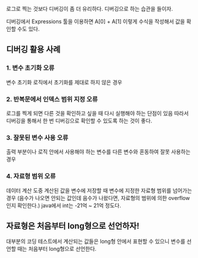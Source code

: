 로그로 찍는 것보다 디버깅이 좀 더 유리하다. 디버깅으로 하는 습관을 들이자.

디버깅에서 Expressions 툴을 이용하면 A\[0] + A\[1] 이렇게 수식을 작성해서 값을 확인할 수도 있다.

## 디버깅 활용 사례
### 1. 변수 초기화 오류
변수 초기화 로직에서 초기화를 제대로 하지 않은 경우
### 2. 반복문에서 인덱스 범위 지정 오류
로그를 찍게 되면 다른 것을 확인하고 싶을 때 다시 실행해야 하는 단점이 있음
따라서 디버깅을 통해서 한 번 디버깅으로 확인할 수 있도록 하는 것이 좋다.
### 3. 잘못된 변수 사용 오류
출력 부분이나 로직 안에서 사용해야 하는 변수를 다른 변수와 혼동하여 잘못 사용하는 경우
### 4.  자료형 범위 오류
데이터 계산 도중 계산된 값을 변수에 저장할 때 변수에 지정한 자료형 범위를 넘어가는 경우
(음수가 나오면 안되는 값인데 음수가 나왔다면, 자료형의 범위에 의한 overflow인지 확인한다.)
java에서 int는 -21억 ~ 21억 정도다.

## 자료형은 처음부터 long형으로 선언하자!
대부분의 코딩 테스트에서 계산되는 값들은 long형 안에서 표현할 수 있으니 변수를 선언할 때는 처음부터 long형으로 선언한다.